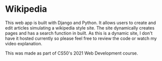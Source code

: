 # Wikipedia

This web app is built with Django and Python. It allows users to create and edit articles simulating a wikipedia style site. The site dynamically creates pages and has a search function in built. As this is a dynamic site, I don't have it hosted currently so please feel free to review the code or watch my video explanation.

This was made as part of CS50's 2021 Web Development course.
